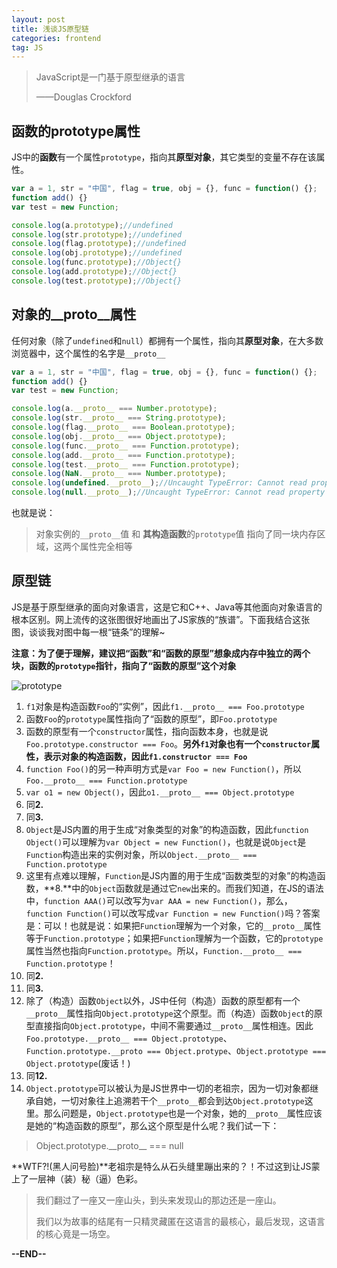 ```yaml
---
layout: post
title: 浅谈JS原型链
categories: frontend
tag: JS
---
```


> JavaScript是一门基于原型继承的语言
> 
> ——Douglas Crockford


## 函数的prototype属性

JS中的**函数**有一个属性`prototype`，指向其**原型对象**，其它类型的变量不存在该属性。

```javascript
var a = 1, str = "中国", flag = true, obj = {}, func = function() {};
function add() {}
var test = new Function;

console.log(a.prototype);//undefined
console.log(str.prototype);//undefined
console.log(flag.prototype);//undefined
console.log(obj.prototype);//undefined
console.log(func.prototype);//Object{}
console.log(add.prototype);//Object{}
console.log(test.prototype);//Object{}
```

## 对象的__proto__属性

任何对象（除了`undefined`和`null`）都拥有一个属性，指向其**原型对象**，在大多数浏览器中，这个属性的名字是`__proto__`


```javascript
var a = 1, str = "中国", flag = true, obj = {}, func = function() {};
function add() {}
var test = new Function;

console.log(a.__proto__ === Number.prototype);
console.log(str.__proto__ === String.prototype);
console.log(flag.__proto__ === Boolean.prototype);
console.log(obj.__proto__ === Object.prototype);
console.log(func.__proto__ === Function.prototype);
console.log(add.__proto__ === Function.prototype);
console.log(test.__proto__ === Function.prototype);
console.log(NaN.__proto__ === Number.prototype);
console.log(undefined.__proto__);//Uncaught TypeError: Cannot read property '__proto__' of undefined
console.log(null.__proto__);//Uncaught TypeError: Cannot read property '__proto__' of null
```

也就是说：

> 对象实例的`__proto__`值 和 **其构造函数**的`prototype`值 指向了同一块内存区域，这两个属性完全相等

## 原型链

JS是基于原型继承的面向对象语言，这是它和C++、Java等其他面向对象语言的根本区别。网上流传的这张图很好地画出了JS家族的“族谱”。下面我结合这张图，谈谈我对图中每一根“链条”的理解~

**注意：为了便于理解，建议把“函数”和“函数的原型”想象成内存中独立的两个块，函数的`prototype`指针，指向了“函数的原型”这个对象**

![prototype](http://blog.rodickcai.com/assets/images/posts/prototype/layout.jpg)

1. `f1`对象是构造函数`Foo`的“实例”，因此`f1.__proto__ === Foo.prototype`
2. 函数`Foo`的`prototype`属性指向了“函数的原型”，即`Foo.prototype`
3. 函数的原型有一个`constructor`属性，指向函数本身，也就是说`Foo.prototype.constructor === Foo`。**另外`f1`对象也有一个`constructor`属性，表示对象的构造函数，因此`f1.constructor === Foo`**
4. `function Foo()`的另一种声明方式是`var Foo = new Function()`，所以`Foo.__proto__ === Function.prototype`
5. `var o1 = new Object()`，因此`o1.__proto__ === Object.prototype`
6. 同**2.**
7. 同**3.**
8. `Object`是JS内置的用于生成“对象类型的对象”的构造函数，因此`function Object()`可以理解为`var Object = new Function()`，也就是说`Object`是`Function`构造出来的实例对象，所以`Object.__proto__ === Function.prototype`
9. 这里有点难以理解，`Function`是JS内置的用于生成“函数类型的对象”的构造函数，**8.**中的`Object`函数就是通过它`new`出来的。而我们知道，在JS的语法中，`function AAA()`可以改写为`var AAA = new Function()`，那么，`function Function()`可以改写成`var Function = new Function()`吗？答案是：可以！也就是说：如果把`Function`理解为一个对象，它的`__proto__`属性等于`Function.prototype`；如果把`Function`理解为一个函数，它的`prototype`属性当然也指向`Function.prototype`。所以，`Function.__proto__ === Function.prototype`！
10. 同**2.**
11. 同**3.**
12. 除了（构造）函数`Object`以外，JS中任何（构造）函数的原型都有一个`__proto__`属性指向`Object.prototype`这个原型。而（构造）函数`Object`的原型直接指向`Object.prototype`，中间不需要通过`__proto__`属性相连。因此`Foo.prototype.__proto__ === Object.prototype`、`Function.prototype.__proto === Object.protype`、`Object.prototype === Object.prototype`(废话！)
13. 同**12.**
14. `Object.prototype`可以被认为是JS世界中一切的老祖宗，因为一切对象都继承自她，一切对象往上追溯若干个`__proto__`都会到达`Object.prototype`这里。那么问题是，`Object.prototype`也是一个对象，她的`__proto__`属性应该是她的“构造函数的原型”，那么这个原型是什么呢？我们试一下：

  > Object.prototype.\_\_proto\_\_ === null

**WTF?!(黑人问号脸)**老祖宗是特么从石头缝里蹦出来的？！不过这到让JS蒙上了一层神（装）秘（逼）色彩。

> 我们翻过了一座又一座山头，到头来发现山的那边还是一座山。
>
> 我们以为故事的结尾有一只精灵藏匿在这语言的最核心，最后发现，这语言的核心竟是一场空。

**--END--**